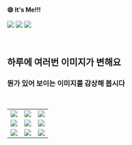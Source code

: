<!--
#### 📫 How to reach me?
<a href="mailto:thquddnr123@gmail.com">
    <img 
        src="https://img.shields.io/badge/Gmail-d14836?style=flat-square&logo=Gmail&logoColor=white&link=mailto:thquddnr123@gmail.com"
        style="height : auto; margin-left : 60px; margin-right : 60px;"/>
</a>
-->
#### 😄 It's Me!!!

<a href="https://cybecho.notion.site/SBU-s-Archives-854ccd3338c2456a867956f26143998a" target="_blank"><img src="https://img.shields.io/badge/Portfolio-303030?style=for-the-badge&logo=Notion&logoColor=white"/></a>
<a href="https://www.instagram.com/junk_warrior_vintage/" target="_blank"><img src="https://img.shields.io/badge/@junk_warrir_vintage-E4405F?style=for-the-badge&logo=Instagram&logoColor=white"/></a>
<a href="https://www.behance.net/thquddnr125654" target="_blank"><img src="https://img.shields.io/badge/Behance-1769FF?style=for-the-badge&logo=Behance&logoColor=white"/></a>

</br>

## 하루에 여러번 이미지가 변해요
### 뭔가 있어 보이는 이미지를 감상해 봅시다

<!--
마크업 바로보기 사이트
https://dillinger.io/ 
-->
  <br/> <table>
<tr>
<td><a href='https://kimjongillookingatthings.tumblr.com/'><img src='https://www.random-art.org/img/large/435425.jpg'></a></td>
<td><a href='https://longdogechallenge.com/'><img src='https://www.random-art.org/img/large/435443.jpg'></a></td>
<td><a href='https://www.cameronsworld.net'><img src='https://www.random-art.org/img/large/435360.jpg'></a></td>
</tr>
<tr>
<td><a href='http://www.omglasergunspewpewpew.com/'><img src='https://www.random-art.org/img/large/435351.jpg'></a></td>
<td><a href='https://binarypiano.com/'><img src='https://www.random-art.org/img/large/435347.jpg'></a></td>
<td><a href='https://www.omfgdogs.com/#'><img src='https://www.random-art.org/img/large/435401.jpg'></a></td>
</tr>
<tr>
<td><a href='https://img.theqoo.net/img/rjIus.jpg'><img src='https://www.random-art.org/img/large/435404.jpg'></a></td>
<td><a href='https://pointerpointer.com/'><img src='https://www.random-art.org/img/large/435430.jpg'></a></td>
<td><a href='https://name.ho9.me/'><img src='https://www.random-art.org/img/large/435414.jpg'></a></td>
</tr>
</table>
